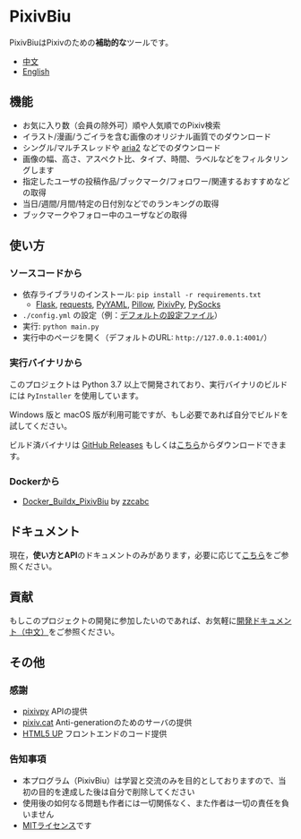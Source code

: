 # PixivBiu

PixivBiuはPixivのための**補助的な**ツールです。

- [中文](./README.md)
- [English](./README_EN.md)

## 機能

* お気に入り数（会員の除外可）順や人気順でのPixiv検索
* イラスト/漫画/うごイラを含む画像のオリジナル画質でのダウンロード
* シングル/マルチスレッドや [aria2](https://github.com/aria2/aria2) などでのダウンロード
* 画像の幅、高さ、アスペクト比、タイプ、時間、ラベルなどをフィルタリングします
* 指定したユーザの投稿作品/ブックマーク/フォロワー/関連するおすすめなどの取得
* 当日/週間/月間/特定の日付別などでのランキングの取得
* ブックマークやフォロー中のユーザなどの取得

## 使い方

### ソースコードから

* 依存ライブラリのインストール: `pip install -r requirements.txt`
  * [Flask](https://github.com/pallets/flask), [requests](https://github.com/psf/requests), [PyYAML](https://github.com/yaml/pyyaml), [Pillow](https://github.com/python-pillow/Pillow), [PixivPy](https://github.com/upbit/pixivpy), [PySocks](https://github.com/Anorov/PySocks)
* `./config.yml` の設定（例：[デフォルトの設定ファイル](./app/config/biu_default.yml)）
* 実行: `python main.py`
* 実行中のページを開く（デフォルトのURL: `http://127.0.0.1:4001/`）

### 実行バイナリから

このプロジェクトは Python 3.7 以上で開発されており、実行バイナリのビルドには `PyInstaller` を使用しています。

Windows 版と macOS 版が利用可能ですが、もし必要であれば自分でビルドを試してください。

ビルド済バイナリは [GitHub Releases](https://github.com/txperl/PixivBiu/releases) もしくは[こちら](https://biu.tls.moe/#/lib/dl)からダウンロードできます。

### Dockerから

- [Docker_Buildx_PixivBiu](https://github.com/zzcabc/Docker_Buildx_PixivBiu) by [zzcabc](https://github.com/zzcabc)

## ドキュメント

現在，**使い方とAPI**のドキュメントのみがあります，必要に応じて[こちら](https://biu.tls.moe/)をご参照ください。

## 貢献

もしこのプロジェクトの開発に参加したいのであれば、お気軽に[開発ドキュメント（中文）](https://biu.tls.moe/#/develop/quickin)をご参照ください。

## その他

### 感謝

* [pixivpy](https://github.com/upbit/pixivpy) APIの提供
* [pixiv.cat](https://pixiv.cat/) Anti-generationのためのサーバの提供
* [HTML5 UP](https://html5up.net/) フロントエンドのコード提供

### 告知事項

* 本プログラム（PixivBiu）は学習と交流のみを目的としておりますので、当初の目的を達成した後は自分で削除してください
* 使用後の如何なる問題も作者には一切関係なく、また作者は一切の責任を負いません
* [MITライセンス](https://choosealicense.com/licenses/mit/)です
